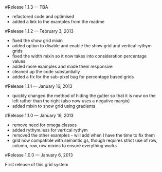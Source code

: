 #Release 1.1.3 — TBA

* refactored code and optimised
* added a link to the examples from the readme

#Release 1.1.2 — February 3, 2013

* fixed the show grid mixin
* added option to disable and enable the show grid and vertical rythym grids
* fixed the width mixin so it now takes into consideration percentage values
* added more examples and made them responsive
* cleaned up the code substantially
* added a fix for the sub-pixel bug for percentage based grids

#Release 1.1.1 — January 16, 2013

* quickly changed the method of hiding the gutter so that it is now on the left rather than the right (also now uses a negative margin)
* added mixin to show grid using gradients

#Release 1.1.0 — January 16, 2013

* remove need for omega classes
* added rythym.less for vertical rythym
* removed the other examples - will add when I have the time to fix them
* grid now compatible with semantic.gs, though requires strict use of row, column, row, row mixins to ensure everything works

#Release 1.0.0 — January 6, 2013

First release of this grid system